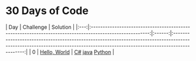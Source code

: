 # 30 Days of Code

| Day |                                                Challenge                                                |                                                                                   Solution                                                                                  |
|:---:|:-------------------------------------------------------------------------------------------------------:|:------:|:---------------------------------------------------------------------------------------------------------------------------------------------------------------------------:|
|  0  | [Hello, World](https://www.hackerrank.com/challenges/30-hello-world)                                    | [C#](https://github.com/gscvirus/hackerRank/blob/Day_0_Hello_World/master/Day%200%20Hello%2C%20World/Solution.cs) [java](https://github.com/gscvirus/hackerRank/blob/Day_0_Hello_World/master/Day%200%20Hello%2C%20World/Solution.java) [Python](https://github.com/gscvirus/hackerRank/blob/Day_0_Hello_World/master/Day%200%20Hello%2C%20World/Solution.py)  |